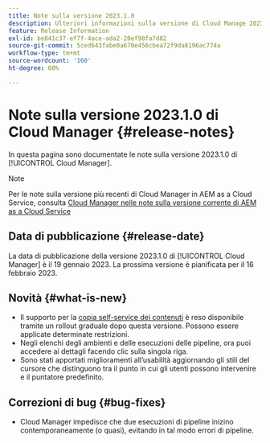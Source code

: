```yaml
---
title: Note sulla versione 2023.1.0
description: Ulteriori informazioni sulla versione di Cloud Manage 2023.1.0.
feature: Release Information
exl-id: be841c37-ef7f-4ace-ada2-20ef98fa7d82
source-git-commit: 5ced643fabe0a670e456cbea72f9da8196ac774a
workflow-type: tm+mt
source-wordcount: '160'
ht-degree: 60%

---
```


# Note sulla versione 2023.1.0 di Cloud Manager {#release-notes}

In questa pagina sono documentate le note sulla versione 2023.1.0 di [!UICONTROL Cloud Manager].

>[!NOTE]
>
>Per le note sulla versione più recenti di Cloud Manager in AEM as a Cloud Service, consulta [Cloud Manager nelle note sulla versione corrente di AEM as a Cloud Service](https://experienceleague.adobe.com/it/docs/experience-manager-cloud-service/content/release-notes/cloud-manager/current)

## Data di pubblicazione {#release-date}

La data di pubblicazione della versione 2023.1.0 di [!UICONTROL Cloud Manager] è il 19 gennaio 2023. La prossima versione è pianificata per il 16 febbraio 2023.

## Novità {#what-is-new}

* Il supporto per la [copia self-service dei contenuti](/help/using/content-copy.md) è reso disponibile tramite un rollout graduale dopo questa versione. Possono essere applicate determinate restrizioni.
* Negli elenchi degli ambienti e delle esecuzioni delle pipeline, ora puoi accedere ai dettagli facendo clic sulla singola riga.
* Sono stati apportati miglioramenti all’usabilità aggiornando gli stili del cursore che distinguono tra il punto in cui gli utenti possono intervenire e il puntatore predefinito.

## Correzioni di bug {#bug-fixes}

* Cloud Manager impedisce che due esecuzioni di pipeline inizino contemporaneamente (o quasi), evitando in tal modo errori di pipeline.
